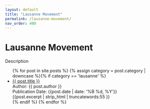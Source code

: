 ```yaml
---
layout: default
title: "Lausanne Movement"
permalink: /lausanne-movement/
nav_order: 400
---
```

<h1 class="category-title">Lausanne Movement</h1>
<p>Description</p>

<ul class="article-container">
  {% for post in site.posts %}
    {% assign category = post.category | downcase %}{% if category == 'lausanne' %}
      <li class="article-list">
        <a href="{{ post.url | prepend: site.baseurl }}">{{ post.title }}</a><br>
        <div class="author">Author: {{ post.author }}</div>
        <div class="publication-date">Publication Date: <time datetime="{{post.date | date: '%F'}}">{{post.date | date: '%B %d, %Y'}}</time></div>
        <div class="excerpt">{{post.excerpt | strip_html | truncatewords:55 }}</div>
      </li>
    {% endif %}
  {% endfor %}
</ul>
